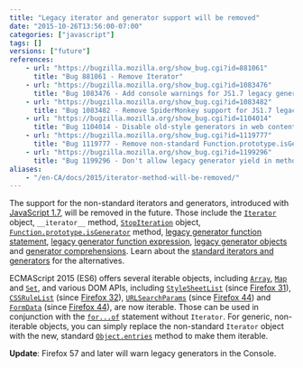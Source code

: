 ```yaml
---
title: "Legacy iterator and generator support will be removed"
date: "2015-10-26T13:56:00-07:00"
categories: ["javascript"]
tags: []
versions: ["future"]
references:
    - url: "https://bugzilla.mozilla.org/show_bug.cgi?id=881061"
      title: "Bug 881061 - Remove Iterator"
    - url: "https://bugzilla.mozilla.org/show_bug.cgi?id=1083476"
      title: "Bug 1083476 - Add console warnings for JS1.7 legacy generators"
    - url: "https://bugzilla.mozilla.org/show_bug.cgi?id=1083482"
      title: "Bug 1083482 - Remove SpiderMonkey support for JS1.7 legacy generators"
    - url: "https://bugzilla.mozilla.org/show_bug.cgi?id=1104014"
      title: "Bug 1104014 - Disable old-style generators in web content"
    - url: "https://bugzilla.mozilla.org/show_bug.cgi?id=1119777"
      title: "Bug 1119777 - Remove non-standard Function.prototype.isGenerator"
    - url: "https://bugzilla.mozilla.org/show_bug.cgi?id=1199296"
      title: "Bug 1199296 - Don't allow legacy generator yield in method definitions"
aliases:
    - "/en-CA/docs/2015/iterator-method-will-be-removed/"
---
```

The support for the non-standard iterators and generators, introduced with [JavaScript 1.7](https://developer.mozilla.org/en-US/docs/Web/JavaScript/New_in_JavaScript/1.7), will be removed in the future. Those include the [`Iterator`](https://developer.mozilla.org/en-US/docs/Web/JavaScript/Reference/Global_Objects/Iterator) object, `__iterator__` method, [`StopIteration`](https://developer.mozilla.org/en-US/docs/Web/JavaScript/Reference/Global_Objects/StopIteration) object, [`Function.prototype.isGenerator`](https://developer.mozilla.org/en-US/docs/Web/JavaScript/Reference/Global_Objects/Function/isGenerator) method, [legacy generator function statement](https://developer.mozilla.org/en-US/docs/Web/JavaScript/Reference/Statements/Legacy_generator_function), [legacy generator function expression](https://developer.mozilla.org/en-US/docs/Web/JavaScript/Reference/Operators/Legacy_generator_function), [legacy generator objects](https://developer.mozilla.org/en-US/docs/Web/JavaScript/Reference/Global_Objects/Generator#Legacy_generator_objects) and [generator comprehensions](https://developer.mozilla.org/en-US/docs/Web/JavaScript/Reference/Operators/Generator_comprehensions). Learn about the [standard iterators and generators](https://developer.mozilla.org/en-US/docs/Web/JavaScript/Guide/Iterators_and_Generators) for the alternatives.

ECMAScript 2015 (ES6) offers several iterable objects, including [`Array`](https://developer.mozilla.org/en-US/docs/Web/JavaScript/Reference/Global_Objects/Array), [`Map`](https://developer.mozilla.org/en-US/docs/Web/JavaScript/Reference/Global_Objects/Map) and [`Set`](https://developer.mozilla.org/en-US/docs/Web/JavaScript/Reference/Global_Objects/Set), and various DOM APIs, including [`StyleSheetList`](https://developer.mozilla.org/en-US/docs/Web/API/Document/styleSheets) (since [Firefox 31](https://bugzilla.mozilla.org/show_bug.cgi?id=738196)), [`CSSRuleList`](https://developer.mozilla.org/en-US/docs/Web/API/CSSRuleList) (since [Firefox 32](https://bugzilla.mozilla.org/show_bug.cgi?id=995664)), [`URLSearchParams`](https://developer.mozilla.org/en-US/docs/Web/API/URLSearchParams) (since [Firefox 44](https://bugzilla.mozilla.org/show_bug.cgi?id=1085284)) and [`FormData`](https://developer.mozilla.org/en-US/docs/Web/API/FormData) (since [Firefox 44](https://bugzilla.mozilla.org/show_bug.cgi?id=1127703)), are now iterable. Those can be used in conjunction with the [`for...of`](https://developer.mozilla.org/en-US/docs/Web/JavaScript/Reference/Statements/for...of) statement without `Iterator`. For generic, non-iterable objects, you can simply replace the non-standard `Iterator` object with the new, standard [`Object.entries`](https://developer.mozilla.org/en-US/docs/Web/JavaScript/Reference/Global_Objects/Object/entries) method to make them iterable.

**Update**: Firefox 57 and later will warn legacy generators in the Console.
